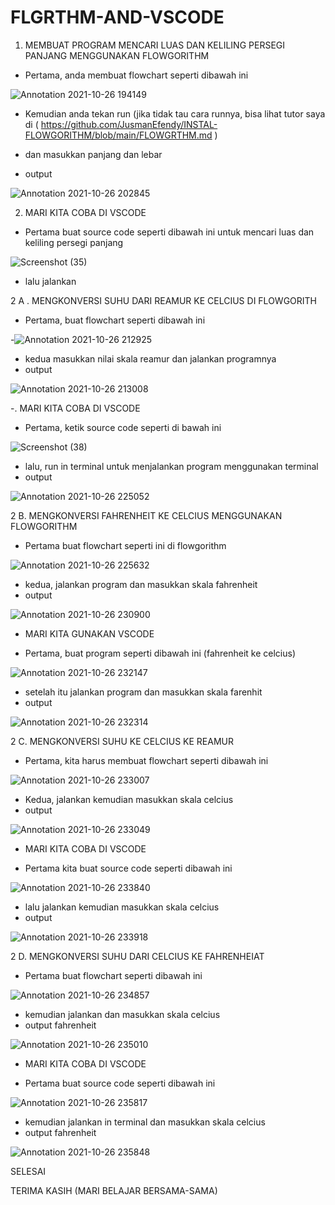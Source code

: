 # FLGRTHM-AND-VSCODE

1. MEMBUAT PROGRAM MENCARI LUAS DAN KELILING PERSEGI PANJANG MENGGUNAKAN FLOWGORITHM

- Pertama, anda membuat flowchart seperti dibawah ini

![Annotation 2021-10-26 194149](https://user-images.githubusercontent.com/92988781/138999129-c1362ac2-8ba6-42de-88f5-68aa98d99f60.png)



- Kemudian anda tekan run (jika tidak tau cara runnya, bisa lihat tutor saya di ( https://github.com/JusmanEfendy/INSTAL-FLOWGORITHM/blob/main/FLOWGRTHM.md )
- dan masukkan panjang dan lebar

- output

![Annotation 2021-10-26 202845](https://user-images.githubusercontent.com/92988781/138999054-1efac9e2-6a67-47f9-894d-a5c92c3e2fc0.png)



2. MARI KITA COBA DI VSCODE


- Pertama buat source code seperti dibawah ini untuk mencari luas dan keliling persegi panjang

![Screenshot (35)](https://user-images.githubusercontent.com/92988781/138999500-75398188-0568-4071-b7c0-7500417e745d.png)

- lalu jalankan



2 A . MENGKONVERSI SUHU DARI REAMUR KE CELCIUS DI FLOWGORITH


- Pertama, buat flowchart seperti dibawah ini

-![Annotation 2021-10-26 212925](https://user-images.githubusercontent.com/92988781/139006321-8b350a83-03c3-4dd0-9f17-f8ef85164e49.png)


- kedua masukkan nilai skala reamur dan jalankan programnya
- output

![Annotation 2021-10-26 213008](https://user-images.githubusercontent.com/92988781/139006782-4c0560aa-65d7-423c-9548-de74d5b0de13.png)



-. MARI KITA COBA DI VSCODE


- Pertama, ketik source code seperti di bawah ini

![Screenshot (38)](https://user-images.githubusercontent.com/92988781/139006972-e2744fdd-4caf-4572-bfc9-7c250dd254c5.png)


- lalu, run in terminal untuk menjalankan program menggunakan terminal
- output

![Annotation 2021-10-26 225052](https://user-images.githubusercontent.com/92988781/139007449-92eff746-16fd-46b6-964d-5ecfa680c53e.png)


2 B. MENGKONVERSI FAHRENHEIT KE CELCIUS MENGGUNAKAN FLOWGORITHM


- Pertama buat flowchart seperti ini di flowgorithm

![Annotation 2021-10-26 225632](https://user-images.githubusercontent.com/92988781/139009548-8786346d-1eaa-4908-a919-97a94b4930ea.png)

- kedua, jalankan program dan masukkan skala fahrenheit
- output

![Annotation 2021-10-26 230900](https://user-images.githubusercontent.com/92988781/139009728-618d1c32-856a-40ea-8e19-71c6fa71c2a0.png)


- MARI KITA GUNAKAN VSCODE


- Pertama, buat program seperti dibawah ini (fahrenheit ke celcius)

![Annotation 2021-10-26 232147](https://user-images.githubusercontent.com/92988781/139010988-8b269c0a-74c9-4dbd-b8f4-ab33878b3d38.png)


- setelah itu jalankan program dan masukkan skala farenhit
- output

![Annotation 2021-10-26 232314](https://user-images.githubusercontent.com/92988781/139011108-907f3140-a14d-4eb3-b467-6748516132c8.png)



2 C. MENGKONVERSI SUHU KE CELCIUS KE REAMUR


- Pertama, kita harus membuat flowchart seperti dibawah ini

![Annotation 2021-10-26 233007](https://user-images.githubusercontent.com/92988781/139013382-6428665d-0ad8-408c-a267-65e793ae6a1c.png)


- Kedua, jalankan kemudian masukkan skala celcius
- output

![Annotation 2021-10-26 233049](https://user-images.githubusercontent.com/92988781/139013624-81a43ece-5f36-4e8d-9956-86296b293b8c.png)



- MARI KITA COBA DI VSCODE

- Pertama kita buat source code seperti dibawah ini

![Annotation 2021-10-26 233840](https://user-images.githubusercontent.com/92988781/139013801-ce4bfbed-cfdc-453f-838c-f3a62e6b7ebc.png)

- lalu jalankan kemudian masukkan skala celcius
- output

![Annotation 2021-10-26 233918](https://user-images.githubusercontent.com/92988781/139013912-57f1febc-60c9-4e4c-85bd-681897c6550a.png)




2 D. MENGKONVERSI SUHU DARI CELCIUS KE FAHRENHEIAT

- Pertama buat flowchart seperti dibawah ini

![Annotation 2021-10-26 234857](https://user-images.githubusercontent.com/92988781/139015994-47badba8-dcde-414e-bfb2-deaa17cfcab4.png)


- kemudian jalankan dan masukkan skala celcius
- output fahrenheit

![Annotation 2021-10-26 235010](https://user-images.githubusercontent.com/92988781/139016149-f91df76c-769e-4b38-a796-ff555590c532.png)


- MARI KITA COBA DI VSCODE

- Pertama buat source code seperti dibawah ini

![Annotation 2021-10-26 235817](https://user-images.githubusercontent.com/92988781/139016274-d59eec43-5508-4066-a3fe-81680d10318d.png)


- kemudian jalankan in terminal dan masukkan skala celcius
- output fahrenheit

![Annotation 2021-10-26 235848](https://user-images.githubusercontent.com/92988781/139016379-db1aa17e-221e-45c5-8913-882725e577c0.png)


SELESAI



TERIMA KASIH (MARI BELAJAR BERSAMA-SAMA)





























